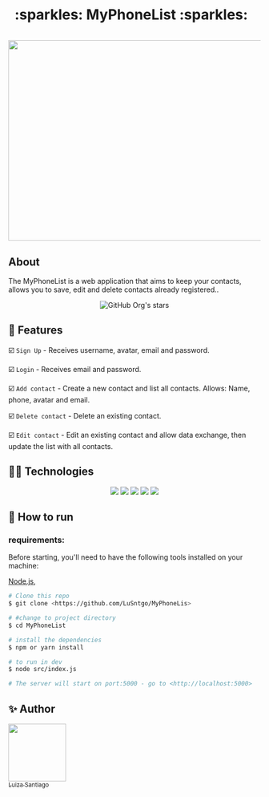 <h1 align="center">  :sparkles: MyPhoneList  :sparkles:  &nbsp  
<br>
  <br>

  <img height="400px" width="800" src="https://i.ibb.co/DMTFmq4/myphonelist.gif">
</h1>

## About

The MyPhoneList is a web application that aims to keep your contacts, allows you to save, edit and delete contacts already registered..

<div align="center">

![GitHub Org's stars](https://img.shields.io/github/stars/lusntgo?style=social)

</div>

## :hammer: Features

:ballot_box_with_check: `Sign Up` - Receives username, avatar, email and password.

:ballot_box_with_check: `Login` - Receives email and password.

:ballot_box_with_check: `Add contact` - Create a new contact and list all contacts. Allows: Name, phone, avatar and email.

:ballot_box_with_check: `Delete contact` - Delete an existing contact.

:ballot_box_with_check: `Edit contact` - Edit an existing contact and allow data exchange, then update the list with all contacts.

## :woman_technologist: Technologies

<p align="center">
<img src="https://img.shields.io/badge/React-20232A?style=for-the-badge&logo=react&logoColor=white"/>
<img src="https://img.shields.io/badge/JavaScript-F7DF1E?style=for-the-badge&logo=javascript&logoColor=black" />
<img src="https://img.shields.io/badge/Node.js-43853D?style=for-the-badge&logo=node.js&logoColor=white" />
<img src="https://img.shields.io/badge/Express-000000?style=for-the-badge&logo=express&logoColor=white" />
<img src="https://img.shields.io/badge/MongoDB-4EA94B?style=for-the-badge&logo=mongodb&logoColor=white" />

</p>

## :tada: How to run

### requirements:

Before starting, you'll need to have the following tools installed on your machine:

[Node.js](https://nodejs.org/en/),

```bash
# Clone this repo
$ git clone <https://github.com/LuSntgo/MyPhoneLis>

# #change to project directory
$ cd MyPhoneList

# install the dependencies
$ npm or yarn install

# to run in dev
$ node src/index.js

# The server will start on port:5000 - go to <http://localhost:5000>
```

## :sparkles: Author

[<img align="center" src="https://avatars.githubusercontent.com/lusntgo" width=115><br><sub>Luiza Santiago</sub>](https://github.com/lusntgo)
